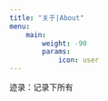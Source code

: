 ```yaml
---
title: "关于|About"
menu:
    main: 
        weight: -90
        params:
            icon: user
---
```


迹录：记录下所有